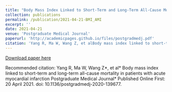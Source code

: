 ```yaml
---
title: "Body Mass Index Linked to Short-Term and Long-Term All-Cause Mortality in Patients with Acute Myocardial Infarction"
collection: publications
permalink: /publication/2021-04-21-BMI_AMI
excerpt: ''
date: 2021-04-21
venue: 'Postgraduate Medical Journal'
paperurl: 'http://academicpages.github.io/files/postgradmedj.pdf'
citation: 'Yang R, Ma W, Wang Z, et alBody mass index linked to short-term and long-term all-cause mortality in patients with acute myocardial infarctionPostgraduate Medical Journal Published Online First: 20 April 2021. doi: 10.1136/postgradmedj-2020-139677'
---
```

[Download paper here](http://academicpages.github.io/files/postgradmedj.pdf)

Recommended citation: Yang R, Ma W, Wang Z*, et al* Body mass index linked to short-term and long-term all-cause mortality in patients with acute myocardial infarction Postgraduate Medical Journal* Published Online First: 20 April 2021. doi: 10.1136/postgradmedj-2020-139677.

